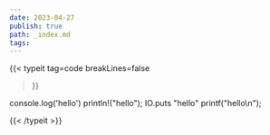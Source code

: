 ```yaml
---
date: 2023-04-27
publish: true
path: _index.md
tags:
---
```


{{< typeit 
    tag=code
    breakLines=false
>}}

console.log('hello')
println!("hello");
IO.puts "hello"
printf("hello\n");


{{< /typeit >}}

